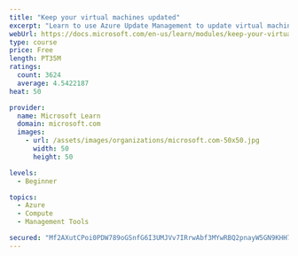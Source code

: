 ```yaml
---
title: "Keep your virtual machines updated"
excerpt: "Learn to use Azure Update Management to update virtual machines, verify agent connectivity, and use Azure Log Analytics in your cloud environment."
webUrl: https://docs.microsoft.com/en-us/learn/modules/keep-your-virtual-machines-updated/
type: course
price: Free
length: PT35M
ratings:
  count: 3624
  average: 4.5422187
heat: 50

provider:
  name: Microsoft Learn
  domain: microsoft.com
  images:
    - url: /assets/images/organizations/microsoft.com-50x50.jpg
      width: 50
      height: 50

levels:
  - Beginner

topics:
  - Azure
  - Compute
  - Management Tools

secured: "Mf2AXutCPoi0PDW789oGSnfG6I3UMJVv7IRrwAbf3MYwRBQ2pnayW5GN9KHH7uTNt5LO0vCytQWztRoc5GkeNxX60b5xQwxWbBsS1nA4J6B2HgjuMoG3ztwjtuFUKxXJlAyxz0KaPykKwVYUwu39WCGXs+ryeal6F2DawTM2LU2Q9Xo7vUZmNsK7BfDDnRJE5L2IBur0D78pPvfL367R2iL4y6q5L0cCW1doV+AHvjCA9kwayfvdVL1Era2nGbb8yD84baF/OIpEb2TsLPvNwpAVgxXqbzm+rGko+8Fqo0XqBJ+liQByGoHxlXS478GxSxL+dUgkbbA0OF4IJOChOdM3APVNEoyeRQCRmEDW9068c5u+BiPoxuCW7ZpL0wcTPM5sA6FP5k5VG7fn9zPhVat5lWLm4/PSLiTKUt+jGok=;XDIIOYkuHwwUN/BB17Z0GA=="
---
```


